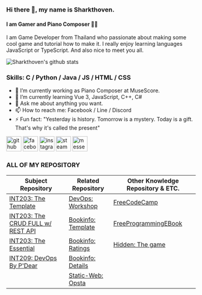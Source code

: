### Hi there 👋, my name is Sharkthoven.
#### I am Gamer and Piano Composer :musical_note::musical_note:
I am Game Developer from Thailand who passionate about making some cool game and tutorial how to make it. I really enjoy learning languages JavaScript or TypeScript. And also nice to meet you all.

![Sharkthoven's github stats](https://github-readme-stats.vercel.app/api?username=Sharkthoven&show_icons=true&theme=synthwave)



### Skills: C / Python / Java / JS / HTML / CSS

- 🔭 I’m currently working as Piano Composer at MuseScore. 
- 🌱 I’m currently learning Vue 3, JavaScript, C++, C#
- 💬 Ask me about anything you want. 
- 📫 How to reach me: Facebook / Line / Discord  
- ⚡ Fun fact: "Yesterday is history. Tomorrow is a mystery. Today is a gift. That's why it's called the present" 


[<img src='https://cdn.jsdelivr.net/npm/simple-icons@3.0.1/icons/github.svg' alt='github' height='40'>](https://github.com/Sharkthoven)  [<img src='https://cdn.jsdelivr.net/npm/simple-icons@3.0.1/icons/facebook.svg' alt='facebook' height='40'>](https://www.facebook.com/Sharkthoven)  [<img src='https://cdn.jsdelivr.net/npm/simple-icons@3.0.1/icons/instagram.svg' alt='instagram' height='40'>](https://www.instagram.com/Sharkthoven/) [<img src='https://cdn.jsdelivr.net/npm/simple-icons@3.0.1/icons/steam.svg' alt='steam' height='40'>](https://steamcommunity.com/id/Sharkthoven/)  [<img src='https://cdn.jsdelivr.net/npm/simple-icons@3.0.1/icons/messenger.svg' alt='messenger' height='40'>](https://m.me/Sharkthoven)  


### **ALL OF MY REPOSITORY**

|                   **Subject Repository**                   |             **Related Repository**            |      Other Knowledge Repository & ETC.      |
|------------------------------------------------------------|-----------------------------------------------|---------------------------------------------| 
| [INT203: The Template][INT203_TEMPLATE_LINK]               | [DevOps: Workshop][DevOps_WS_Link]            | [FreeCodeCamp][FreeCodeCamp]                |
| [INT203: The CRUD FULL w/ REST API][INT203_CRUD_LINK]      | [Bookinfo: Template][BookinfoTemp]            | [FreeProgrammingEBook][FreeEbook]           |
| [INT203: The Essential][INT203_CORE_LINK]                  | [Bookinfo: Ratings][Bookinfo-rating]          | [Hidden: The game][Hidden]                  |
| [INT209: DevOps By P'Dear][INT209_LINK]                    | [Bookinfo: Details][Bookinfo-detail]          |                                             |
|                                                            | [Static-Web: Opsta][static-opsta]             |                                             |

 
 [//]:<Subject Repository>
 [INT203_TEMPLATE_LINK]:https://github.com/Sharkthoven/INT203_62130500068_Template
 [INT203_CORE_LINK]:https://github.com/Sharkthoven/INT203_62130500068
 [INT203_CRUD_LINK]:https://github.com/Sharkthoven/INT203_62130500068_Groupwork_SPA
 [INT209_LINK]:https://github.com/Sharkthoven/int209-assignments
 
 [//]:<Related Repository>
 [DevOps_WS_Link]:https://github.com/Sharkthoven/devsecops-workshop
 [BookinfoTemp]:https://github.com/Sharkthoven/bookinfo
 [Bookinfo-rating]:https://github.com/Sharkthoven/bookinfo-ratings
 [Bookinfo-detail]:https://github.com/Sharkthoven/bookinfo-details
 [static-opsta]:https://github.com/Sharkthoven/opsta-web
 
  [//]:<ETC. Repository>
 [FreeCodeCamp]:https://github.com/freeCodeCamp/freeCodeCamp
 [FreeEbook]:https://github.com/EbookFoundation/free-programming-books
 [Hidden]:https://github.com/Sharkthoven/hidden
 
 
